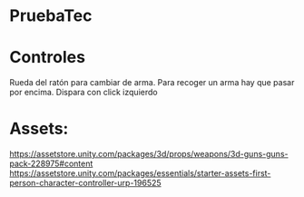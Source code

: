 # PruebaTec

# Controles
Rueda del ratón para cambiar de arma.
Para recoger un arma hay que pasar por encima.
Dispara con click izquierdo


# Assets:
https://assetstore.unity.com/packages/3d/props/weapons/3d-guns-guns-pack-228975#content
https://assetstore.unity.com/packages/essentials/starter-assets-first-person-character-controller-urp-196525
